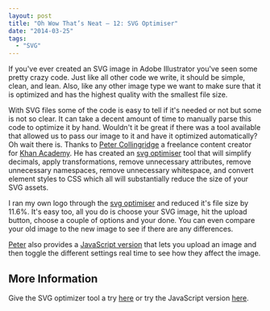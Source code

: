 ```yaml
---
layout: post
title: "Oh Wow That’s Neat – 12: SVG Optimiser"
date: "2014-03-25"
tags: 
  - "SVG"
---
```


<p class="intro"><span class="dropcap">I</span>f you've ever created an SVG image in Adobe Illustrator you've seen some pretty crazy code. Just like all other code we write, it should be simple, clean, and lean. Also, like any other image type we want to make sure that it is optimized and has the highest quality with the smallest file size.</p>

With SVG files some of the code is easy to tell if it's needed or not but some is not so clear. It can take a decent amount of time to manually parse this code to optimize it by hand. Wouldn't it be great if there was a tool available that allowed us to pass our image to it and have it optimized automatically? Oh wait there is. Thanks to [Peter Collingridge](http://www.petercollingridge.co.uk/) a freelance content creator for [Khan Academy](https://www.khanacademy.org/). He has created an [svg optimiser](http://petercollingridge.appspot.com/svg-optimiser) tool that will simplify decimals, apply transformations, remove unnecessary attributes, remove unnecessary namespaces, remove unnecessary whitespace, and convert element styles to CSS which all will substantially reduce the size of your SVG assets.

I ran my own logo through the [svg optimiser](http://petercollingridge.appspot.com/svg-optimiser) and reduced it's file size by 11.6%. It's easy too, all you do is choose your SVG image, hit the upload button, choose a couple of options and your done. You can even compare your old image to the new image to see if there are any differences.

[Peter](http://www.petercollingridge.co.uk/) also provides a [JavaScript version](http://petercollingridge.appspot.com/svg-editor/) that lets you upload an image and then toggle the different settings real time to see how they affect the image.

## More Information

Give the SVG optimizer tool a try [here](http://www.petercollingridge.co.uk/) or try the JavaScript version [here](http://petercollingridge.appspot.com/svg-editor/).
